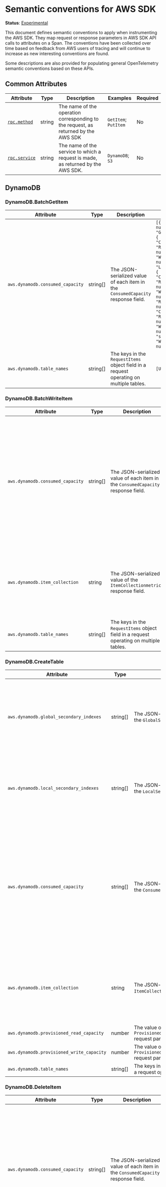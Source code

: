 # Semantic conventions for AWS SDK

**Status**: [Experimental](../../../document-status.md)

This document defines semantic conventions to apply when instrumenting the AWS SDK. They map request or response
parameters in AWS SDK API calls to attributes on a Span. The conventions have been collected over time based
on feedback from AWS users of tracing and will continue to increase as new interesting conventions
are found.

Some descriptions are also provided for populating general OpenTelemetry semantic conventions based on these APIs.

## Common Attributes

<!-- semconv aws -->
| Attribute  | Type | Description  | Examples  | Required |
|---|---|---|---|---|
| [`rpc.method`](../rpc.md) | string | The name of the operation corresponding to the request, as returned by the AWS SDK | `GetItem`; `PutItem` | No |
| [`rpc.service`](../rpc.md) | string | The name of the service to which a request is made, as returned by the AWS SDK. | `DynamoDB`; `S3` | No |
<!-- endsemconv -->

## DynamoDB

### DynamoDB.BatchGetItem

<!-- semconv dynamodb.batchgetitem -->
| Attribute  | Type | Description  | Examples  | Required |
|---|---|---|---|---|
| `aws.dynamodb.consumed_capacity` | string[] | The JSON-serialized value of each item in the `ConsumedCapacity` response field. | `[{ "CapacityUnits": number, "GlobalSecondaryIndexes": { "string" : { "CapacityUnits": number, "ReadCapacityUnits": number, "WriteCapacityUnits": number } }, "LocalSecondaryIndexes": { "string" : { "CapacityUnits": number, "ReadCapacityUnits": number, "WriteCapacityUnits": number } }, "ReadCapacityUnits": number, "Table": { "CapacityUnits": number, "ReadCapacityUnits": number, "WriteCapacityUnits": number }, "TableName": "string", "WriteCapacityUnits": number }]` | No |
| `aws.dynamodb.table_names` | string[] | The keys in the `RequestItems` object field in a request operating on multiple tables. | `[Users, Cats]` | No |
<!-- endsemconv -->

### DynamoDB.BatchWriteItem

<!-- semconv dynamodb.batchwriteitem -->
| Attribute  | Type | Description  | Examples  | Required |
|---|---|---|---|---|
| `aws.dynamodb.consumed_capacity` | string[] | The JSON-serialized value of each item in the `ConsumedCapacity` response field. | `[{ "CapacityUnits": number, "GlobalSecondaryIndexes": { "string" : { "CapacityUnits": number, "ReadCapacityUnits": number, "WriteCapacityUnits": number } }, "LocalSecondaryIndexes": { "string" : { "CapacityUnits": number, "ReadCapacityUnits": number, "WriteCapacityUnits": number } }, "ReadCapacityUnits": number, "Table": { "CapacityUnits": number, "ReadCapacityUnits": number, "WriteCapacityUnits": number }, "TableName": "string", "WriteCapacityUnits": number }]` | No |
| `aws.dynamodb.item_collection` | string | The JSON-serialized value of the `ItemCollectionmetrics` response field. | `{ "string" : [ { "ItemCollectionKey": { "string" : { "B": blob, "BOOL": boolean, "BS": [ blob ], "L": [ "AttributeValue" ], "M": { "string" : "AttributeValue" }, "N": "string", "NS": [ "string" ], "NULL": boolean, "S": "string", "SS": [ "string" ] } }, "SizeEstimateRangeGB": [ number ] } ] }` | No |
| `aws.dynamodb.table_names` | string[] | The keys in the `RequestItems` object field in a request operating on multiple tables. | `[Users, Cats]` | No |
<!-- endsemconv -->

### DynamoDB.CreateTable

<!-- semconv dynamodb.createtable -->
| Attribute  | Type | Description  | Examples  | Required |
|---|---|---|---|---|
| `aws.dynamodb.global_secondary_indexes` | string[] | The JSON-serialized value of each item of the `GlobalSecondaryIndexes` request field | `[{ "IndexName": "string", "KeySchema": [ { "AttributeName": "string", "KeyType": "string" } ], "Projection": { "NonKeyAttributes": [ "string" ], "ProjectionType": "string" }, "ProvisionedThroughput": { "ReadCapacityUnits": number, "WriteCapacityUnits": number } }]` | No |
| `aws.dynamodb.local_secondary_indexes` | string[] | The JSON-serialized value of each item of the `LocalSecondaryIndexes` request field. | `[{ "IndexArn": "string", "IndexName": "string", "IndexSizeBytes": number, "ItemCount": number, "KeySchema": [ { "AttributeName": "string", "KeyType": "string" } ], "Projection": { "NonKeyAttributes": [ "string" ], "ProjectionType": "string" } }]` | No |
| `aws.dynamodb.consumed_capacity` | string[] | The JSON-serialized value of each item in the `ConsumedCapacity` response field. | `[{ "CapacityUnits": number, "GlobalSecondaryIndexes": { "string" : { "CapacityUnits": number, "ReadCapacityUnits": number, "WriteCapacityUnits": number } }, "LocalSecondaryIndexes": { "string" : { "CapacityUnits": number, "ReadCapacityUnits": number, "WriteCapacityUnits": number } }, "ReadCapacityUnits": number, "Table": { "CapacityUnits": number, "ReadCapacityUnits": number, "WriteCapacityUnits": number }, "TableName": "string", "WriteCapacityUnits": number }]` | No |
| `aws.dynamodb.item_collection` | string | The JSON-serialized value of the `ItemCollectionmetrics` response field. | `{ "string" : [ { "ItemCollectionKey": { "string" : { "B": blob, "BOOL": boolean, "BS": [ blob ], "L": [ "AttributeValue" ], "M": { "string" : "AttributeValue" }, "N": "string", "NS": [ "string" ], "NULL": boolean, "S": "string", "SS": [ "string" ] } }, "SizeEstimateRangeGB": [ number ] } ] }` | No |
| `aws.dynamodb.provisioned_read_capacity` | number | The value of the `ProvisionedThroughput.ReadCapacityUnits` request parameter. | `1`; `2` | No |
| `aws.dynamodb.provisioned_write_capacity` | number | The value of the `ProvisionedThroughput.WriteCapacityUnits` request parameter. | `1`; `2` | No |
| `aws.dynamodb.table_names` | string[] | The keys in the `RequestItems` object field in a request operating on multiple tables. | `[Users, Cats]` | No |
<!-- endsemconv -->

### DynamoDB.DeleteItem

<!-- semconv dynamodb.deleteitem -->
| Attribute  | Type | Description  | Examples  | Required |
|---|---|---|---|---|
| `aws.dynamodb.consumed_capacity` | string[] | The JSON-serialized value of each item in the `ConsumedCapacity` response field. | `[{ "CapacityUnits": number, "GlobalSecondaryIndexes": { "string" : { "CapacityUnits": number, "ReadCapacityUnits": number, "WriteCapacityUnits": number } }, "LocalSecondaryIndexes": { "string" : { "CapacityUnits": number, "ReadCapacityUnits": number, "WriteCapacityUnits": number } }, "ReadCapacityUnits": number, "Table": { "CapacityUnits": number, "ReadCapacityUnits": number, "WriteCapacityUnits": number }, "TableName": "string", "WriteCapacityUnits": number }]` | No |
| `aws.dynamodb.item_collection` | string | The JSON-serialized value of the `ItemCollectionmetrics` response field. | `{ "string" : [ { "ItemCollectionKey": { "string" : { "B": blob, "BOOL": boolean, "BS": [ blob ], "L": [ "AttributeValue" ], "M": { "string" : "AttributeValue" }, "N": "string", "NS": [ "string" ], "NULL": boolean, "S": "string", "SS": [ "string" ] } }, "SizeEstimateRangeGB": [ number ] } ] }` | No |
| `aws.dynamodb.table_names` | string[] | The keys in the `RequestItems` object field in a request operating on multiple tables. | `[Users, Cats]` | No |
<!-- endsemconv -->

### DynamoDB.DeleteTable

<!-- semconv dynamodb.deletetable -->
| Attribute  | Type | Description  | Examples  | Required |
|---|---|---|---|---|
| `aws.dynamodb.table_names` | string[] | A single item with the value of the TableName request parameter. | `[Users, Cats]` | No |
<!-- endsemconv -->

### DynamoDB.DescribeTable

<!-- semconv dynamodb.describetable -->
| Attribute  | Type | Description  | Examples  | Required |
|---|---|---|---|---|
| `aws.dynamodb.table_names` | string[] | A single item with the value of the TableName request parameter. | `[Users, Cats]` | No |
<!-- endsemconv -->

### DynamoDB.GetItem

<!-- semconv dynamodb.getitem -->
| Attribute  | Type | Description  | Examples  | Required |
|---|---|---|---|---|
| `aws.dynamodb.consistent_read` | boolean | The value of the `ConsistentRead` request parameter. |  | No |
| `aws.dynamodb.consumed_capacity` | string[] | The JSON-serialized value of each item in the `ConsumedCapacity` response field. | `[{ "CapacityUnits": number, "GlobalSecondaryIndexes": { "string" : { "CapacityUnits": number, "ReadCapacityUnits": number, "WriteCapacityUnits": number } }, "LocalSecondaryIndexes": { "string" : { "CapacityUnits": number, "ReadCapacityUnits": number, "WriteCapacityUnits": number } }, "ReadCapacityUnits": number, "Table": { "CapacityUnits": number, "ReadCapacityUnits": number, "WriteCapacityUnits": number }, "TableName": "string", "WriteCapacityUnits": number }]` | No |
| `aws.dynamodb.projection` | string | The value of the `ProjectionExpression` request parameter. | `Title`; `Title, Price, Color`; `Title, Description, RelatedItems, ProductReviews` | No |
| `aws.dynamodb.table_names` | string[] | A single item with the value of the TableName request parameter. | `[Users, Cats]` | No |
<!-- endsemconv -->

### DynamoDB.ListTables

<!-- semconv dynamodb.listtables -->
| Attribute  | Type | Description  | Examples  | Required |
|---|---|---|---|---|
| `aws.dynamodb.exclusive_start_table` | string | The value of the `ExclusiveStartTableName` request parameter. | `Users`; `CatsTable` | No |
| `aws.dynamodb.table_count` | number | The the number of items in the `TableNames` response parameter. | `20` | No |
| `aws.dynamodb.limit` | number | The value of the `Limit` request parameter. | `10` | No |
<!-- endsemconv -->

### DynamoDB.PutItem

<!-- semconv dynamodb.putitem -->
| Attribute  | Type | Description  | Examples  | Required |
|---|---|---|---|---|
| `aws.dynamodb.consumed_capacity` | string[] | The JSON-serialized value of each item in the `ConsumedCapacity` response field. | `[{ "CapacityUnits": number, "GlobalSecondaryIndexes": { "string" : { "CapacityUnits": number, "ReadCapacityUnits": number, "WriteCapacityUnits": number } }, "LocalSecondaryIndexes": { "string" : { "CapacityUnits": number, "ReadCapacityUnits": number, "WriteCapacityUnits": number } }, "ReadCapacityUnits": number, "Table": { "CapacityUnits": number, "ReadCapacityUnits": number, "WriteCapacityUnits": number }, "TableName": "string", "WriteCapacityUnits": number }]` | No |
| `aws.dynamodb.item_collection` | string | The JSON-serialized value of the `ItemCollectionmetrics` response field. | `{ "string" : [ { "ItemCollectionKey": { "string" : { "B": blob, "BOOL": boolean, "BS": [ blob ], "L": [ "AttributeValue" ], "M": { "string" : "AttributeValue" }, "N": "string", "NS": [ "string" ], "NULL": boolean, "S": "string", "SS": [ "string" ] } }, "SizeEstimateRangeGB": [ number ] } ] }` | No |
| `aws.dynamodb.table_names` | string[] | The keys in the `RequestItems` object field in a request operating on multiple tables. | `[Users, Cats]` | No |
<!-- endsemconv -->

### DynamoDB.Query

<!-- semconv dynamodb.query -->
| Attribute  | Type | Description  | Examples  | Required |
|---|---|---|---|---|
| `aws.dynamodb.scan_forward` | boolean | The value of the `ScanIndexForward` request parameter. |  | No |
| `aws.dynamodb.attributes_to_get` | string[] | The value of the `AttributesToGet` request parameter. | `[lives, id]` | No |
| `aws.dynamodb.consistent_read` | boolean | The value of the `ConsistentRead` request parameter. |  | No |
| `aws.dynamodb.consumed_capacity` | string[] | The JSON-serialized value of each item in the `ConsumedCapacity` response field. | `[{ "CapacityUnits": number, "GlobalSecondaryIndexes": { "string" : { "CapacityUnits": number, "ReadCapacityUnits": number, "WriteCapacityUnits": number } }, "LocalSecondaryIndexes": { "string" : { "CapacityUnits": number, "ReadCapacityUnits": number, "WriteCapacityUnits": number } }, "ReadCapacityUnits": number, "Table": { "CapacityUnits": number, "ReadCapacityUnits": number, "WriteCapacityUnits": number }, "TableName": "string", "WriteCapacityUnits": number }]` | No |
| `aws.dynamodb.index_name` | string | The value of the `IndexName` request parameter. | `name_to_group` | No |
| `aws.dynamodb.limit` | number | The value of the `Limit` request parameter. | `10` | No |
| `aws.dynamodb.projection` | string | The value of the `ProjectionExpression` request parameter. | `Title`; `Title, Price, Color`; `Title, Description, RelatedItems, ProductReviews` | No |
| `aws.dynamodb.select` | string | The value of the `Select` request parameter. | `ALL_ATTRIBUTES`; `COUNT` | No |
| `aws.dynamodb.table_names` | string[] | A single item with the value of the TableName request parameter. | `[Users, Cats]` | No |
<!-- endsemconv -->

### DynamoDB.Scan

<!-- semconv dynamodb.scan -->
| Attribute  | Type | Description  | Examples  | Required |
|---|---|---|---|---|
| `aws.dynamodb.segment` | number | The value of the `Segment` request parameter. | `10` | No |
| `aws.dynamodb.total_segments` | number | The value of the `TotalSegments` request parameter. | `100` | No |
| `aws.dynamodb.count` | number | The value of the `Count` response parameter. | `10` | No |
| `aws.dynamodb.scanned_count` | number | The value of the `ScannedCount` response parameter. | `50` | No |
| `aws.dynamodb.attributes_to_get` | string[] | The value of the `AttributesToGet` request parameter. | `[lives, id]` | No |
| `aws.dynamodb.consistent_read` | boolean | The value of the `ConsistentRead` request parameter. |  | No |
| `aws.dynamodb.consumed_capacity` | string[] | The JSON-serialized value of each item in the `ConsumedCapacity` response field. | `[{ "CapacityUnits": number, "GlobalSecondaryIndexes": { "string" : { "CapacityUnits": number, "ReadCapacityUnits": number, "WriteCapacityUnits": number } }, "LocalSecondaryIndexes": { "string" : { "CapacityUnits": number, "ReadCapacityUnits": number, "WriteCapacityUnits": number } }, "ReadCapacityUnits": number, "Table": { "CapacityUnits": number, "ReadCapacityUnits": number, "WriteCapacityUnits": number }, "TableName": "string", "WriteCapacityUnits": number }]` | No |
| `aws.dynamodb.index_name` | string | The value of the `IndexName` request parameter. | `name_to_group` | No |
| `aws.dynamodb.limit` | number | The value of the `Limit` request parameter. | `10` | No |
| `aws.dynamodb.projection` | string | The value of the `ProjectionExpression` request parameter. | `Title`; `Title, Price, Color`; `Title, Description, RelatedItems, ProductReviews` | No |
| `aws.dynamodb.select` | string | The value of the `Select` request parameter. | `ALL_ATTRIBUTES`; `COUNT` | No |
| `aws.dynamodb.table_names` | string[] | A single item with the value of the TableName request parameter. | `[Users, Cats]` | No |
<!-- endsemconv -->

### DynamoDB.UpdateItem

<!-- semconv dynamodb.updateitem -->
| Attribute  | Type | Description  | Examples  | Required |
|---|---|---|---|---|
| `aws.dynamodb.consumed_capacity` | string[] | The JSON-serialized value of each item in the `ConsumedCapacity` response field. | `[{ "CapacityUnits": number, "GlobalSecondaryIndexes": { "string" : { "CapacityUnits": number, "ReadCapacityUnits": number, "WriteCapacityUnits": number } }, "LocalSecondaryIndexes": { "string" : { "CapacityUnits": number, "ReadCapacityUnits": number, "WriteCapacityUnits": number } }, "ReadCapacityUnits": number, "Table": { "CapacityUnits": number, "ReadCapacityUnits": number, "WriteCapacityUnits": number }, "TableName": "string", "WriteCapacityUnits": number }]` | No |
| `aws.dynamodb.item_collection` | string | The JSON-serialized value of the `ItemCollectionmetrics` response field. | `{ "string" : [ { "ItemCollectionKey": { "string" : { "B": blob, "BOOL": boolean, "BS": [ blob ], "L": [ "AttributeValue" ], "M": { "string" : "AttributeValue" }, "N": "string", "NS": [ "string" ], "NULL": boolean, "S": "string", "SS": [ "string" ] } }, "SizeEstimateRangeGB": [ number ] } ] }` | No |
| `aws.dynamodb.table_names` | string[] | The keys in the `RequestItems` object field in a request operating on multiple tables. | `[Users, Cats]` | No |
<!-- endsemconv -->

### DynamoDB.UpdateTable

<!-- semconv dynamodb.updatetable -->
| Attribute  | Type | Description  | Examples  | Required |
|---|---|---|---|---|
| `aws.dynamodb.attribute_definitions` | string[] | The JSON-serialized value of each item in the `AttributeDefinitions` request field. | `[{ "AttributeName": "string", "AttributeType": "string" }]` | No |
| `aws.dynamodb.global_secondary_index_updates` | string[] | The JSON-serialized value of each item in the the `GlobalSecondaryIndexUpdates` request field. | `[{ "Create": { "IndexName": "string", "KeySchema": [ { "AttributeName": "string", "KeyType": "string" } ], "Projection": { "NonKeyAttributes": [ "string" ], "ProjectionType": "string" }, "ProvisionedThroughput": { "ReadCapacityUnits": number, "WriteCapacityUnits": number } }]` | No |
| `aws.dynamodb.consumed_capacity` | string[] | The JSON-serialized value of each item in the `ConsumedCapacity` response field. | `[{ "CapacityUnits": number, "GlobalSecondaryIndexes": { "string" : { "CapacityUnits": number, "ReadCapacityUnits": number, "WriteCapacityUnits": number } }, "LocalSecondaryIndexes": { "string" : { "CapacityUnits": number, "ReadCapacityUnits": number, "WriteCapacityUnits": number } }, "ReadCapacityUnits": number, "Table": { "CapacityUnits": number, "ReadCapacityUnits": number, "WriteCapacityUnits": number }, "TableName": "string", "WriteCapacityUnits": number }]` | No |
| `aws.dynamodb.provisioned_read_capacity` | number | The value of the `ProvisionedThroughput.ReadCapacityUnits` request parameter. | `1`; `2` | No |
| `aws.dynamodb.provisioned_write_capacity` | number | The value of the `ProvisionedThroughput.WriteCapacityUnits` request parameter. | `1`; `2` | No |
| `aws.dynamodb.table_names` | string[] | A single item with the value of the TableName request parameter. | `[Users, Cats]` | No |
<!-- endsemconv -->
